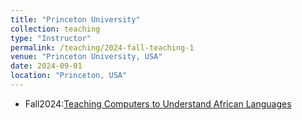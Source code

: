 ```yaml
---
title: "Princeton University"
collection: teaching
type: "Instructor"
permalink: /teaching/2024-fall-teaching-1
venue: "Princeton University, USA"
date: 2024-09-01
location: "Princeton, USA"
---
```

* Fall2024:[Teaching Computers to Understand African Languages](https://registrar.princeton.edu/course-offerings/course-details?term=1252&courseid=017419) 


